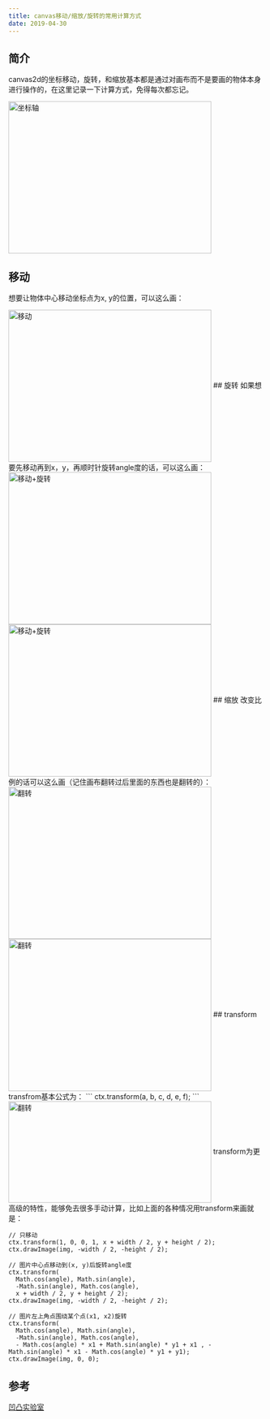 ```yaml
---
title: canvas移动/缩放/旋转的常用计算方式
date: 2019-04-30
---
```

## 简介
  canvas2d的坐标移动，旋转，和缩放基本都是通过对画布而不是要画的物体本身进行操作的，在这里记录一下计算方式，免得每次都忘记。

 <img src="http://pqpdgd2yx.bkt.clouddn.com/blog/coordinate.png" width = "400" height = "300" alt="坐标轴" align=center />

## 移动
  想要让物体中心移动坐标点为x, y的位置，可以这么画：
  
 <img src="http://pqpdgd2yx.bkt.clouddn.com/blog/translate1.png" width = "400" height = "300" alt="移动" align=center />
## 旋转
  如果想要先移动再到x，y，再顺时针旋转angle度的话，可以这么画：

 <img src="http://pqpdgd2yx.bkt.clouddn.com/blog/rotate.png" width = "400" height = "300" alt="移动+旋转" align=center />
 <img src="http://pqpdgd2yx.bkt.clouddn.com/blog/draw_translate_and_rotate.png" width = "400" height = "300" alt="移动+旋转" align=center />
## 缩放
  改变比例的话可以这么画（记住画布翻转过后里面的东西也是翻转的）：

 <img src="http://pqpdgd2yx.bkt.clouddn.com/blog/flip.png" width = "400" height = "300" alt="翻转" align=center />
 <img src="http://pqpdgd2yx.bkt.clouddn.com/blog/draw_flip.png" width = "400" height = "300" alt="翻转" align=center />
## transform
  transfrom基本公式为：
  ```
  ctx.transform(a, b, c, d, e, f);
  ```
  <img src="http://pqpdgd2yx.bkt.clouddn.com/blog/matrix.png" width = "400" height = "200" alt="翻转" align=center />
  transform为更高级的特性，能够免去很多手动计算，比如上面的各种情况用transform来画就是：

  ```
  // 只移动
  ctx.transform(1, 0, 0, 1, x + width / 2, y + height / 2);
  ctx.drawImage(img, -width / 2, -height / 2);
  ```

  ```
  // 图片中心点移动到(x, y)后旋转angle度
  ctx.transform(
    Math.cos(angle), Math.sin(angle),
    -Math.sin(angle), Math.cos(angle),
    x + width / 2, y + height / 2);
  ctx.drawImage(img, -width / 2, -height / 2);

  // 图片左上角点围绕某个点(x1, x2)旋转
  ctx.transform(
    Math.cos(angle), Math.sin(angle),
    -Math.sin(angle), Math.cos(angle),
    - Math.cos(angle) * x1 + Math.sin(angle) * y1 + x1 , - Math.sin(angle) * x1 - Math.cos(angle) * y1 + y1);
  ctx.drawImage(img, 0, 0);
  ```


## 参考
[凹凸实验室](https://aotu.io/notes/2017/05/25/canvas-img-rotate-and-flip/index.html)